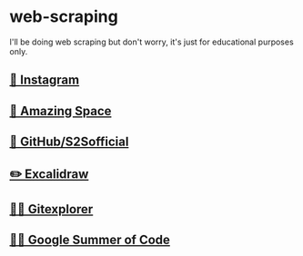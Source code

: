 # web-scraping
I'll be doing web scraping but don't worry, it's just for educational purposes only.

## <a href="https://s2sofficial.github.io/web-scraping/Instagram/" target="_blank">🌟 Instagram</a>

## <a href="https://s2sofficial.github.io/web-scraping/AmazingSpace/" target="_blank">🤯 Amazing Space</a>

## <a href="https://s2sofficial.github.io/web-scraping/GitHub/S2Sofficial/" target="_blank">👤 GitHub/S2Sofficial</a>

## <a href="https://s2sofficial.github.io/web-scraping/excalidraw/" target="_blank">✏️ Excalidraw</a>

## <a href="https://s2sofficial.github.io/web-scraping/gitexplorer/" target="_blank">🧑‍🏫 Gitexplorer </a>

## <a href="https://s2sofficial.github.io/web-scraping/gsoc/" target="_blank">🧑‍💻 Google Summer of Code</a>

